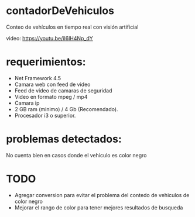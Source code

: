 # contadorDeVehiculos
Conteo de vehículos en tiempo real con visión artificial

video: https://youtu.be/iI6lH4Np_dY

# requerimientos:

* Net Framework 4.5
* Camara web con feed de video
* Feed de video de camaras de seguridad
* Video en formato mpeg / mp4
* Camara ip
* 2 GB ram (minimo) /  4 Gb (Recomendado).
* Procesador i3 o superior.


# problemas detectados:

No cuenta bien en casos donde el vehiculo es color negro

# TODO

* Agregar conversion para evitar el problema del contedo de vehiculos de color negro
* Mejorar el rango de color para tener mejores resultados de busqueda
